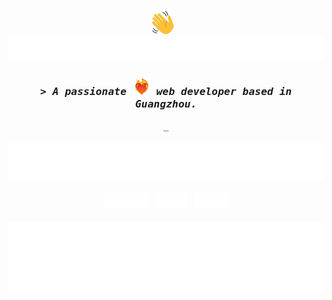 <h1></h1>

<h4 align="center">
  <a href="#"><img src="./widgets/wave.svg" height="38" width="38" alt="👋" title="👋" /></a>
  <span>&nbsp;&nbsp;</span>
  <a href="https://perlou.top" title="perlou.top">
    <picture>
      <source media="(prefers-color-scheme: dark)" srcset="./widgets/title-dark.svg">
      <img alt="Hello World! I am Perlou." src="/widgets/title-light.svg">
    </picture>
  </a>
</h4>

<h3 align="center">
  <a href="#" data-fix-readme-link-style></a>
  <i>
    <samp>
      > A passionate <a href="#"><img src="./widgets/heart-on-fire.webp" alt="❤️‍🔥" title="❤️‍🔥" height="28" width="28" /></a> web developer based in Guangzhou.
    </samp>
  </i>
</h3>

<p align="center"><samp>_</samp></p>

<h4 align="center">
  <a href="#"><img
    alt="total GitHub stars"
    src="https://raw.githubusercontent.com/perlou/perlou/release/total-github-stars.svg"
  /></a>
</h4>

<p align="center">
  <a href="https://perlou.top"><img
    alt="blog"
    height="24px"
    src="https://raw.githubusercontent.com/surmon-china/surmon-china/release/badge-blog.svg"
  /></a>
  <span>&nbsp;</span>
  <a href="https://www.instagram.com/perlou666"><img
    alt="Instagram"
    height="24px"
    src="https://raw.githubusercontent.com/perlou/perlou/release/badge-instagram.svg"
  /></a>
  <span>&nbsp;</span>
  <a href="https://x.com/perlou666"><img
    alt="Twitter"
    height="24px"
    src="https://raw.githubusercontent.com/perlou/perlou/release/badge-twitter.svg"
  /></a>
</p>

<h4></h4>

<p align="center">
  <a href="https://github.com/perlou/perlou/scirpts/svgs/github-top-languages.js">
    <picture>
      <source media="(prefers-color-scheme: dark)" srcset="https://raw.githubusercontent.com/perlou/perlou/release/github-top-languages-dark.svg">
      <img alt="GitHub Top Languages" src="https://raw.githubusercontent.com/perlou/perlou/release/github-top-languages-light.svg">
    </picture>
  </a>
</p>
